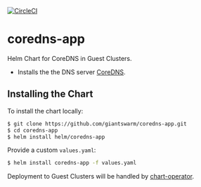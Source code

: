[![CircleCI](https://circleci.com/gh/giantswarm/coredns-app.svg?style=shield)](https://circleci.com/gh/giantswarm/coredns-app)

# coredns-app
Helm Chart for CoreDNS in Guest Clusters.

* Installs the the DNS server [CoreDNS](https://github.com/coredns/coredns).

## Installing the Chart

To install the chart locally:

```bash
$ git clone https://github.com/giantswarm/coredns-app.git
$ cd coredns-app
$ helm install helm/coredns-app
```

Provide a custom `values.yaml`:

```bash
$ helm install coredns-app -f values.yaml
```

Deployment to Guest Clusters will be handled by [chart-operator](https://github.com/giantswarm/chart-operator).

